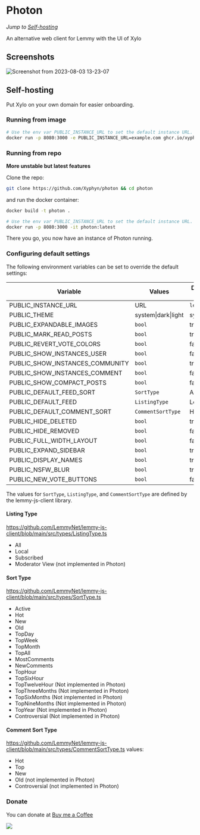 # Photon

_Jump to [Self-hosting](#self-hosting)_

An alternative web client for Lemmy with the UI of Xylo

## Screenshots

![Screenshot from 2023-08-03 13-23-07](https://github.com/Xyphyn/photon/assets/80978739/16469b73-42f3-4fe3-9e60-5757a750d61e)

## Self-hosting

Put Xylo on your own domain for easier onboarding.

### Running from image

```sh
# Use the env var PUBLIC_INSTANCE_URL to set the default instance URL.
docker run -p 8080:3000 -e PUBLIC_INSTANCE_URL=example.com ghcr.io/xyphyn/photon:latest
```

### Running from repo

**More unstable but latest features**

Clone the repo:

```sh
git clone https://github.com/Xyphyn/photon && cd photon
```

and run the docker container:

```sh
docker build -t photon .

# Use the env var PUBLIC_INSTANCE_URL to set the default instance URL.
docker run -p 8080:3000 -it photon:latest
```

There you go, you now have an instance of Photon running.


### Configuring default settings
The following environment variables can be set to override the default settings:

Variable | Values | Default Value
---|---|---
PUBLIC_INSTANCE_URL               | URL | `lemmy.ml`
PUBLIC_THEME			  | system\|dark\|light | system
PUBLIC_EXPANDABLE_IMAGES          | `bool` | true
PUBLIC_MARK_READ_POSTS            | `bool` | true
PUBLIC_REVERT_VOTE_COLORS         | `bool` | false
PUBLIC_SHOW_INSTANCES_USER        | `bool` | false
PUBLIC_SHOW_INSTANCES_COMMUNITY   | `bool` | true
PUBLIC_SHOW_INSTANCES_COMMENT     | `bool` | false
PUBLIC_SHOW_COMPACT_POSTS         | `bool` | false
PUBLIC_DEFAULT_FEED_SORT          | `SortType` | Active
PUBLIC_DEFAULT_FEED               | `ListingType`| Local
PUBLIC_DEFAULT_COMMENT_SORT       | `CommentSortType` | Hot
PUBLIC_HIDE_DELETED               | `bool` | true
PUBLIC_HIDE_REMOVED               | `bool` | false
PUBLIC_FULL_WIDTH_LAYOUT          | `bool` | false
PUBLIC_EXPAND_SIDEBAR             | `bool` | true
PUBLIC_DISPLAY_NAMES              | `bool` | true
PUBLIC_NSFW_BLUR                  | `bool` | true
PUBLIC_NEW_VOTE_BUTTONS           | `bool` | false

The values for `SortType`, `ListingType`, and `CommentSortType` are defined by the  lemmy-js-client library.

#### Listing Type
https://github.com/LemmyNet/lemmy-js-client/blob/main/src/types/ListingType.ts
- All
- Local
- Subscribed
- Moderator View (not implemented in Photon)

#### Sort Type
https://github.com/LemmyNet/lemmy-js-client/blob/main/src/types/SortType.ts
- Active
- Hot
- New
- Old
- TopDay
- TopWeek
- TopMonth
- TopAll
- MostComments
- NewComments
- TopHour
- TopSixHour
- TopTwelveHour (Not implemented in Photon)
- TopThreeMonths (Not implemented in Photon)
- TopSixMonths (Not implemented in Photon)
- TopNineMonths (Not implemented in Photon)
- TopYear (Not implemented in Photon)
- Controversial (Not implemented in Photon)

#### Comment Sort Type
https://github.com/LemmyNet/lemmy-js-client/blob/main/src/types/CommentSortType.ts
values:
- Hot
- Top
- New
- Old (not implemented in Photon)
- Controversial (not implemented in Photon)



### Donate

You can donate at [Buy me a Coffee](https://buymeacoffee.com/xylight)

<a href="https://www.buymeacoffee.com/xylight"><img src="https://img.buymeacoffee.com/button-api/?text=Buy me a coffee&emoji=&slug=xylight&button_colour=FFDD00&font_colour=000000&font_family=Poppins&outline_colour=000000&coffee_colour=ffffff" /></a>
